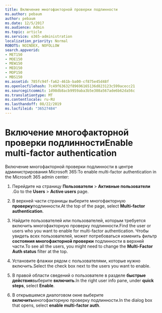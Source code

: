 ```yaml
---
title: Включение многофакторной проверки подлинности
ms.author: pebaum
author: pebaum
ms.date: 12/5/2017
ms.audience: Admin
ms.topic: article
ms.service: o365-administration
localization_priority: Normal
ROBOTS: NOINDEX, NOFOLLOW
search.appverid:
- MET150
- MOE150
- MEW150
- MED150
- MOP150
- MBS150
ms.assetid: 785fc94f-fa62-461b-ba00-cf875e45d48f
ms.openlocfilehash: 7c49f63632f89696165136d823123c599acecc21
ms.sourcegitcommit: 1d98db8acb9959aba3b5e308a567ade6b62da56c
ms.translationtype: MT
ms.contentlocale: ru-RU
ms.lasthandoff: 08/22/2019
ms.locfileid: "36527484"
---
```

# <a name="enable-multi-factor-authentication"></a><span data-ttu-id="a3755-102">Включение многофакторной проверки подлинности</span><span class="sxs-lookup"><span data-stu-id="a3755-102">Enable multi-factor authentication</span></span>

<span data-ttu-id="a3755-103">Включение многофакторной проверки подлинности в центре администрирования Microsoft 365:</span><span class="sxs-lookup"><span data-stu-id="a3755-103">To enable multi-factor authentication in the Microsoft 365 admin center:</span></span>

1. <span data-ttu-id="a3755-104">Перейдите на страницу **Пользователи** \> **Активные пользователи** .</span><span class="sxs-lookup"><span data-stu-id="a3755-104">Go to the **Users** \> **Active users** page.</span></span>
    
2. <span data-ttu-id="a3755-105">В верхней части страницы выберите многофакторную **проверку**подлинности.</span><span class="sxs-lookup"><span data-stu-id="a3755-105">At the top of the page, select **Multi-factor authentication**.</span></span> 
    
3. <span data-ttu-id="a3755-106">Найдите пользователей или пользователей, которым требуется включить многофакторную проверку подлинности.</span><span class="sxs-lookup"><span data-stu-id="a3755-106">Find the user or users who you want to enable for multi-factor authentication.</span></span> <span data-ttu-id="a3755-107">Чтобы увидеть всех пользователей, может потребоваться изменить фильтр **состояния многофакторной проверки** подлинности в верхней части.</span><span class="sxs-lookup"><span data-stu-id="a3755-107">To see all the users, you might need to change the **Multi-Factor Auth status** filter at the top.</span></span>
    
4. <span data-ttu-id="a3755-108">Установите флажки рядом с пользователями, которые нужно включить.</span><span class="sxs-lookup"><span data-stu-id="a3755-108">Select the check box next to the users you want to enable.</span></span>
    
5.  <span data-ttu-id="a3755-109">В правой области сведений о пользователе в разделе **быстрые действия**выберите **включить**.</span><span class="sxs-lookup"><span data-stu-id="a3755-109">In the right user info pane, under **quick steps**, select **Enable**.</span></span> 
    
6. <span data-ttu-id="a3755-110">В открывшемся диалоговом окне выберите **включить**многофакторную проверку подлинности.</span><span class="sxs-lookup"><span data-stu-id="a3755-110">In the dialog box that opens, select **enable multi-factor auth**.</span></span> 
    

